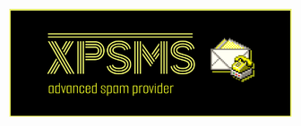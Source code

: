 <div align="center">
<p>
  <img alt="XPSMS" src="./src/assets/xpsms32x.png" width="600px"/>
</p>
</div>

